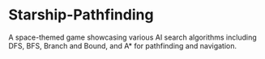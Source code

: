 # Starship-Pathfinding
A space-themed game showcasing various AI search algorithms including DFS, BFS, Branch and Bound, and A* for pathfinding and navigation.
